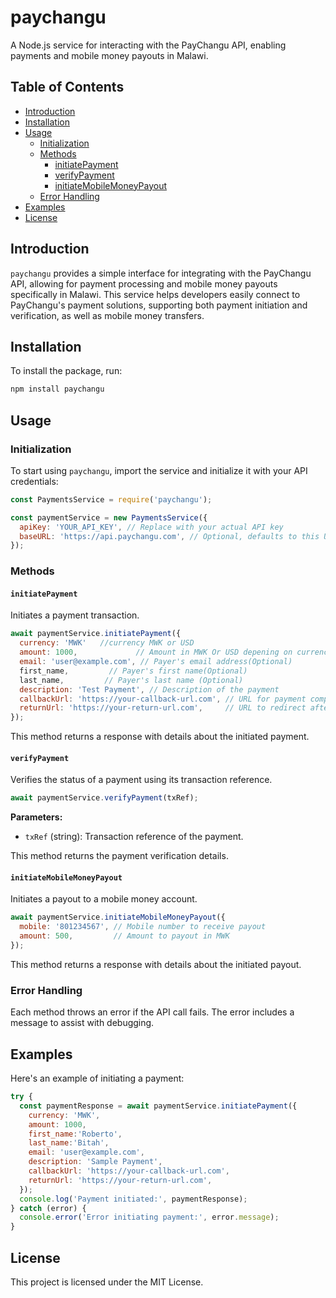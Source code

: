 
# paychangu

A Node.js service for interacting with the PayChangu API, enabling payments and mobile money payouts in Malawi.

## Table of Contents

- [Introduction](#introduction)
- [Installation](#installation)
- [Usage](#usage)
  - [Initialization](#initialization)
  - [Methods](#methods)
    - [initiatePayment](#initiatepayment)
    - [verifyPayment](#verifypayment)
    - [initiateMobileMoneyPayout](#initiatemobilemoneypayout)
  - [Error Handling](#error-handling)
- [Examples](#examples)
- [License](#license)

## Introduction

`paychangu` provides a simple interface for integrating with the PayChangu API, allowing for payment processing and mobile money payouts specifically in Malawi. This service helps developers easily connect to PayChangu's payment solutions, supporting both payment initiation and verification, as well as mobile money transfers.

## Installation

To install the package, run:

```bash
npm install paychangu
```

## Usage

### Initialization

To start using `paychangu`, import the service and initialize it with your API credentials:

```javascript
const PaymentsService = require('paychangu');

const paymentService = new PaymentsService({
  apiKey: 'YOUR_API_KEY', // Replace with your actual API key
  baseURL: 'https://api.paychangu.com', // Optional, defaults to this URL
});
```

### Methods

#### `initiatePayment`

Initiates a payment transaction.

```javascript
await paymentService.initiatePayment({
  currency: 'MWK'   //currency MWK or USD
  amount: 1000,             // Amount in MWK Or USD depening on currency
  email: 'user@example.com', // Payer's email address(Optional)
  first_name,         // Payer's first name(Optional)
  last_name,         // Payer's last name (Optional)
  description: 'Test Payment', // Description of the payment
  callbackUrl: 'https://your-callback-url.com', // URL for payment completion callback
  returnUrl: 'https://your-return-url.com',     // URL to redirect after payment
});
```

This method returns a response with details about the initiated payment.

#### `verifyPayment`

Verifies the status of a payment using its transaction reference.

```javascript
await paymentService.verifyPayment(txRef);
```

**Parameters:**

- `txRef` (string): Transaction reference of the payment.

This method returns the payment verification details.

#### `initiateMobileMoneyPayout`

Initiates a payout to a mobile money account.

```javascript
await paymentService.initiateMobileMoneyPayout({
  mobile: '801234567', // Mobile number to receive payout
  amount: 500,         // Amount to payout in MWK
});
```

This method returns a response with details about the initiated payout.

### Error Handling

Each method throws an error if the API call fails. The error includes a message to assist with debugging.

## Examples

Here's an example of initiating a payment:

```javascript
try {
  const paymentResponse = await paymentService.initiatePayment({
    currency: 'MWK',
    amount: 1000,
    first_name:'Roberto',
    last_name:'Bitah',
    email: 'user@example.com',
    description: 'Sample Payment',
    callbackUrl: 'https://your-callback-url.com',
    returnUrl: 'https://your-return-url.com',
  });
  console.log('Payment initiated:', paymentResponse);
} catch (error) {
  console.error('Error initiating payment:', error.message);
}
```

## License

This project is licensed under the MIT License.
